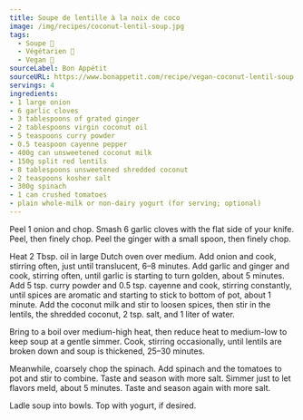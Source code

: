 ```yaml
---
title: Soupe de lentille à la noix de coco
image: /img/recipes/coconut-lentil-soup.jpg
tags:
  - Soupe 🥣
  - Végétarien 🌿
  - Vegan 🌱
sourceLabel: Bon Appétit
sourceURL: https://www.bonappetit.com/recipe/vegan-coconut-lentil-soup
servings: 4
ingredients:
- 1 large onion
- 6 garlic cloves
- 3 tablespoons of grated ginger
- 2 tablespoons virgin coconut oil
- 5 teaspoons curry powder
- 0.5 teaspoon cayenne pepper
- 400g can unsweetened coconut milk
- 150g split red lentils
- 8 tablespoons unsweetened shredded coconut
- 2 teaspoons kosher salt
- 300g spinach
- 1 can crushed tomatoes
- plain whole-milk or non-dairy yogurt (for serving; optional)
---
```


Peel 1 onion and chop. Smash 6 garlic cloves with the flat side of your knife. Peel, then finely chop. Peel the ginger with a small spoon, then finely chop.

Heat 2 Tbsp. oil in large Dutch oven over medium. Add onion and cook, stirring often, just until translucent, 6–8 minutes. Add garlic and ginger and cook, stirring often, until garlic is starting to turn golden, about 5 minutes. Add 5 tsp. curry powder and 0.5 tsp. cayenne and cook, stirring constantly, until spices are aromatic and starting to stick to bottom of pot, about 1 minute. Add the coconut milk and stir to loosen spices, then stir in the lentils, the shredded coconut, 2 tsp. salt, and 1 liter of water.

Bring to a boil over medium-high heat, then reduce heat to medium-low to keep soup at a gentle simmer. Cook, stirring occasionally, until lentils are broken down and soup is thickened, 25–30 minutes.

Meanwhile, coarsely chop the spinach. Add spinach and the tomatoes to pot and stir to combine. Taste and season with more salt. Simmer just to let flavors meld, about 5 minutes. Taste and season again with more salt.

Ladle soup into bowls. Top with yogurt, if desired.
